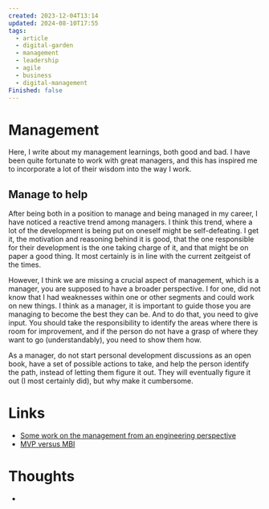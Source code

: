 ```yaml
---
created: 2023-12-04T13:14
updated: 2024-08-10T17:55
tags:
  - article
  - digital-garden
  - management
  - leadership
  - agile
  - business
  - digital-management
Finished: false
---
```

# Management
Here, I write about my management learnings, both good and bad. I have been quite fortunate to work with great managers, and this has inspired me to incorporate a lot of their wisdom into the way I work. 

## Manage to help

After being both in a position to manage and being managed in my career, I have noticed a reactive trend among managers.  I think this trend, where a lot of the development is being put on oneself might be self-defeating. I get it, the motivation and reasoning behind it is good, that the one responsible for their development is the one taking charge of it, and that might be on paper a good thing. It most certainly is in line with the current zeitgeist of the times. 

However, I think we are missing a crucial aspect of management, which is a manager, you are supposed to have a broader perspective. I for one, did not know that I had weaknesses within one or other segments and could work on new things. I think as a manager, it is important to guide those you are managing to become the best they can be. And to do that, you need to give input. You should take the responsibility to identify the areas where there is room for improvement, and if the person do not have a grasp of where they want to go (understandably), you need to show them how. 

As a manager, do not start personal development discussions as an open book, have a set of possible actions to take, and help the person identify the path, instead of letting them figure it out. They will eventually figure it out (I most certainly did), but why make it cumbersome. 

# Links
- [Some work on the management from an engineering perspective](https://lethain.com/tags/executive/)
- [MVP versus MBI](https://www.pmi.org/disciplined-agile/process/product-management/mvps-and-mbis) 

# Thoughts 
- 


